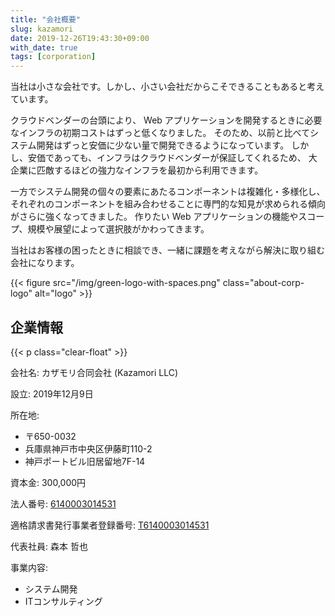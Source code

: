 ```yaml
---
title: "会社概要"
slug: kazamori
date: 2019-12-26T19:43:30+09:00
with_date: true
tags: [corporation]
---
```


当社は小さな会社です。しかし、小さい会社だからこそできることもあると考えています。

クラウドベンダーの台頭により、
Web アプリケーションを開発するときに必要なインフラの初期コストはずっと低くなりました。
そのため、以前と比べてシステム開発はずっと安価に少ない量で開発できるようになっています。
しかし、安価であっても、インフラはクラウドベンダーが保証してくれるため、
大企業に匹敵するほどの強力なインフラを最初から利用できます。

一方でシステム開発の個々の要素にあたるコンポーネントは複雑化・多様化し、
それぞれのコンポーネントを組み合わせることに専門的な知見が求められる傾向がさらに強くなってきました。
作りたい Web アプリケーションの機能やスコープ、規模や展望によって選択肢がかわってきます。

当社はお客様の困ったときに相談でき、一緒に課題を考えながら解決に取り組む会社になります。

{{< figure src="/img/green-logo-with-spaces.png" class="about-corp-logo" alt="logo" >}}

## 企業情報

{{< p class="clear-float" >}}

会社名: カザモリ合同会社 (Kazamori LLC)

設立: 2019年12月9日

所在地:
* 〒650-0032
* 兵庫県神戸市中央区伊藤町110-2
* 神戸ポートビル旧居留地7F-14

資本金: 300,000円

法人番号: [6140003014531](https://www.houjin-bangou.nta.go.jp/henkorireki-johoto.html?selHouzinNo=6140003014531)

適格請求書発行事業者登録番号: [T6140003014531](https://www.invoice-kohyo.nta.go.jp/regno-search/detail?selRegNo=6140003014531)

代表社員: 森本 哲也

事業内容:

* システム開発
* ITコンサルティング
